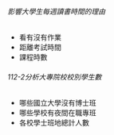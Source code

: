 ###### 影響大學生每週讀書時間的理由
* 看有沒有作業
* 距離考試時間
* 課程時數

###### 112-2分析大專院校校別學生數
* 哪些國立大學沒有博士班
* 哪些學校有夜間在職專班
* 各校學士班地總計人數
